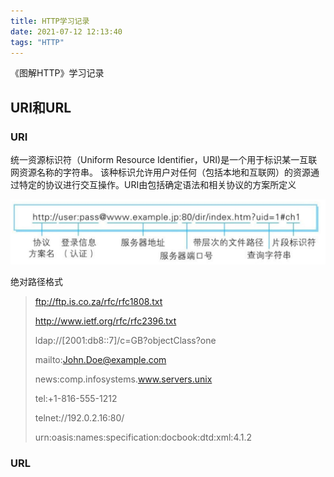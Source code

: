 ```yaml
---
title: HTTP学习记录
date: 2021-07-12 12:13:40
tags: "HTTP"
---
```


《图解HTTP》学习记录

<!--more-->

## URI和URL

### URI

统一资源标识符（Uniform Resource Identifier，URI)是一个用于标识某一互联网资源名称的字符串。 该种标识允许用户对任何（包括本地和互联网）的资源通过特定的协议进行交互操作。URI由包括确定语法和相关协议的方案所定义

<img src="HTTP学习记录/1.jpg" style="zoom: 50%;" />

绝对路径格式



> ftp://ftp.is.co.za/rfc/rfc1808.txt   
>
> http://www.ietf.org/rfc/rfc2396.txt    
>
> ldap://[2001:db8::7]/c=GB?objectClass?one    
>
> mailto:John.Doe@example.com    
>
> news:comp.infosystems.www.servers.unix    
>
> tel:+1-816-555-1212    
>
> telnet://192.0.2.16:80/    
>
> urn:oasis:names:specification:docbook:dtd:xml:4.1.2

### URL

